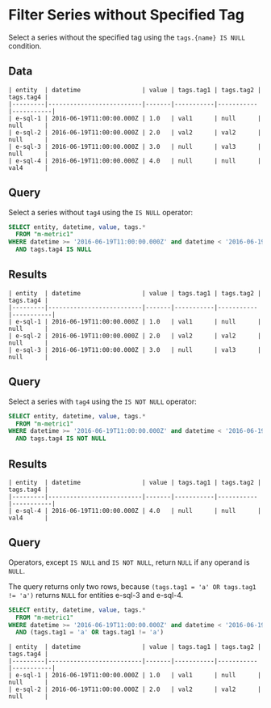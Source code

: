 # Filter Series without Specified Tag

Select a series without the specified tag using the `tags.{name} IS NULL` condition.

## Data

```ls
| entity  | datetime                 | value | tags.tag1 | tags.tag2 | tags.tag4 |
|---------|--------------------------|-------|-----------|-----------|-----------|
| e-sql-1 | 2016-06-19T11:00:00.000Z | 1.0   | val1      | null      | null      |
| e-sql-2 | 2016-06-19T11:00:00.000Z | 2.0   | val2      | val2      | null      |
| e-sql-3 | 2016-06-19T11:00:00.000Z | 3.0   | null      | val3      | null      |
| e-sql-4 | 2016-06-19T11:00:00.000Z | 4.0   | null      | null      | val4      |
```

## Query

Select a series without `tag4` using the `IS NULL` operator:

```sql
SELECT entity, datetime, value, tags.*
  FROM "m-metric1"
WHERE datetime >= '2016-06-19T11:00:00.000Z' and datetime < '2016-06-19T12:00:00.000Z'
  AND tags.tag4 IS NULL
```

## Results

```ls
| entity  | datetime                 | value | tags.tag1 | tags.tag2 | tags.tag4 |
|---------|--------------------------|-------|-----------|-----------|-----------|
| e-sql-1 | 2016-06-19T11:00:00.000Z | 1.0   | val1      | null      | null      |
| e-sql-2 | 2016-06-19T11:00:00.000Z | 2.0   | val2      | val2      | null      |
| e-sql-3 | 2016-06-19T11:00:00.000Z | 3.0   | null      | val3      | null      |
```

## Query

Select a series with `tag4` using the `IS NOT NULL` operator:

```sql
SELECT entity, datetime, value, tags.*
  FROM "m-metric1"
WHERE datetime >= '2016-06-19T11:00:00.000Z' and datetime < '2016-06-19T12:00:00.000Z'
  AND tags.tag4 IS NOT NULL
```

## Results

```ls
| entity  | datetime                 | value | tags.tag1 | tags.tag2 | tags.tag4 |
|---------|--------------------------|-------|-----------|-----------|-----------|
| e-sql-4 | 2016-06-19T11:00:00.000Z | 4.0   | null      | null      | val4      |
```

## Query

Operators, except `IS NULL` and `IS NOT NULL`, return `NULL` if any operand is `NULL`.

The query returns only two rows, because `(tags.tag1 = 'a' OR tags.tag1 != 'a')` returns `NULL` for entities e-sql-3 and e-sql-4.

```sql
SELECT entity, datetime, value, tags.*
  FROM "m-metric1"
WHERE datetime >= '2016-06-19T11:00:00.000Z' and datetime < '2016-06-19T12:00:00.000Z'
  AND (tags.tag1 = 'a' OR tags.tag1 != 'a')
```

```ls
| entity  | datetime                 | value | tags.tag1 | tags.tag2 | tags.tag4 |
|---------|--------------------------|-------|-----------|-----------|-----------|
| e-sql-1 | 2016-06-19T11:00:00.000Z | 1.0   | val1      | null      | null      |
| e-sql-2 | 2016-06-19T11:00:00.000Z | 2.0   | val2      | val2      | null      |
```
